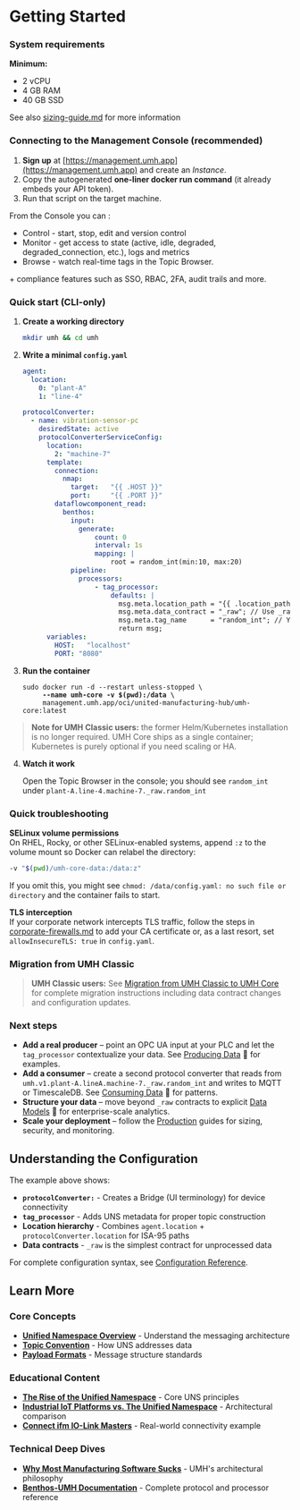 # Getting Started

### System requirements

**Minimum:**

* 2 vCPU
* 4 GB RAM
* 40 GB SSD

See also [sizing-guide.md](production/sizing-guide.md "mention") for more information

### Connecting to the Management Console (recommended)

1. **Sign up** at [https://management.umh.app](https://management.umh.app) and create an _Instance_.
2. Copy the autogenerated **one-liner docker run command** (it already embeds your API token).
3. Run that script on the target machine.

From the Console you can :

* Control - start, stop, edit and version control
* Monitor - get access to state (active, idle, degraded, degraded\_connection, etc.), logs and metrics
* Browse - watch real-time tags in the Topic Browser.

\+ compliance features such as SSO, RBAC, 2FA, audit trails and more.

### Quick start (CLI-only)

1.  **Create a working directory**

    ```bash
    mkdir umh && cd umh
    ```
2.  **Write a minimal `config.yaml`**

    ```yaml
    agent:
      location: 
        0: "plant-A"
        1: "line-4"

    protocolConverter:
      - name: vibration-sensor-pc
        desiredState: active
        protocolConverterServiceConfig:
          location:
            2: "machine-7"
          template:
            connection:
              nmap:
                target:   "{{ .HOST }}"
                port:     "{{ .PORT }}"
            dataflowcomponent_read:
              benthos:
                input:
                  generate:
                      count: 0
                      interval: 1s
                      mapping: |
                          root = random_int(min:10, max:20)
                pipeline:
                  processors:
                      - tag_processor:
                          defaults: |
                            msg.meta.location_path = "{{ .location_path }}"; // auto-generated path from agent and protocol converter location
                            msg.meta.data_contract = "_raw"; // Use _raw for now
                            msg.meta.tag_name      = "random_int"; // Your tag name 
                            return msg;
          variables:
            HOST:   "localhost"
            PORT: "8080"   
    ```
3.  **Run the container**

    <pre class="language-bash"><code class="lang-bash">sudo docker run -d --restart unless-stopped \
    <strong>     --name umh-core -v $(pwd):/data \
    </strong>     management.umh.app/oci/united-manufacturing-hub/umh-core:latest
    </code></pre>

> **Note for UMH Classic users:** the former Helm/Kubernetes installation is no longer required. UMH Core ships as a single container; Kubernetes is purely optional if you need scaling or HA.

4.  **Watch it work**

    Open the Topic Browser in the console; you should see `random_int` under `plant-A.line-4.machine-7._raw.random_int`&#x20;

### Quick troubleshooting

**SELinux volume permissions**\
On RHEL, Rocky, or other SELinux-enabled systems, append `:z` to the volume mount so Docker can relabel the directory:

```bash
-v "$(pwd)/umh-core-data:/data:z"
```

If you omit this, you might see `chmod: /data/config.yaml: no such file or directory` and the container fails to start.

**TLS interception**\
If your corporate network intercepts TLS traffic, follow the steps in [corporate-firewalls.md](production/corporate-firewalls.md "mention") to add your CA certificate or, as a last resort, set `allowInsecureTLS: true` in `config.yaml`.

### Migration from UMH Classic

> **UMH Classic users:** See [Migration from UMH Classic to UMH Core](production/migration-from-classic.md) for complete migration instructions including data contract changes and configuration updates.

### Next steps

* **Add a real producer** – point an OPC UA input at your PLC and let the `tag_processor` contextualize your data. See [Producing Data](usage/unified-namespace/producing-data.md) 🚧 for examples.
* **Add a consumer** – create a second protocol converter that reads from `umh.v1.plant-A.lineA.machine-7._raw.random_int` and writes to MQTT or TimescaleDB. See [Consuming Data](usage/unified-namespace/consuming-data.md) 🚧 for patterns.
* **Structure your data** – move beyond `_raw` contracts to explicit [Data Models](usage/data-modeling/README.md) 🚧 for enterprise-scale analytics.
* **Scale your deployment** – follow the [Production](production/README.md) guides for sizing, security, and monitoring.

## Understanding the Configuration

The example above shows:

- **`protocolConverter:`** - Creates a Bridge (UI terminology) for device connectivity
- **`tag_processor`** - Adds UNS metadata for proper topic construction  
- **Location hierarchy** - Combines `agent.location` + `protocolConverter.location` for ISA-95 paths
- **Data contracts** - `_raw` is the simplest contract for unprocessed data

For complete configuration syntax, see [Configuration Reference](reference/configuration-reference.md).

## Learn More

### Core Concepts
- **[Unified Namespace Overview](usage/unified-namespace/overview.md)** - Understand the messaging architecture
- **[Topic Convention](usage/unified-namespace/topic-convention.md)** - How UNS addresses data
- **[Payload Formats](usage/unified-namespace/payload-formats.md)** - Message structure standards

### Educational Content
- **[The Rise of the Unified Namespace](https://learn.umh.app/lesson/chapter-2-the-rise-of-the-unified-namespace/)** - Core UNS principles
- **[Industrial IoT Platforms vs. The Unified Namespace](https://learn.umh.app/blog/industrial-iot-platforms-vs-the-unified-namespace-uns/)** - Architectural comparison
- **[Connect ifm IO-Link Masters](https://learn.umh.app/blog/connect-ifm-io-link-masters-with-the-uns/)** - Real-world connectivity example

### Technical Deep Dives
- **[Why Most Manufacturing Software Sucks](https://learn.umh.app/blog/why-most-manufacturing-software-sucks-and-what-we-do-differently-at-umh/)** - UMH's architectural philosophy
- **[Benthos-UMH Documentation](https://docs.umh.app/benthos-umh)** - Complete protocol and processor reference
